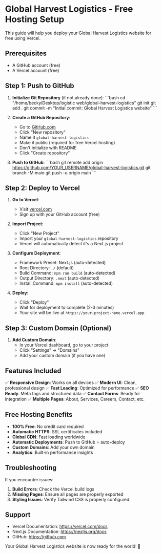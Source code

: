 # Global Harvest Logistics - Free Hosting Setup

This guide will help you deploy your Global Harvest Logistics website for free using Vercel.

## Prerequisites

- A GitHub account (free)
- A Vercel account (free)

## Step 1: Push to GitHub

1. **Initialize Git Repository** (if not already done):
   \`\`\`bash
   cd "/home/becky/Desktop/logistic web/global-harvest-logistics"
   git init
   git add .
   git commit -m "Initial commit: Global Harvest Logistics website"
   \`\`\`

2. **Create a GitHub Repository**:
   - Go to [GitHub.com](https://github.com)
   - Click "New repository"
   - Name it `global-harvest-logistics`
   - Make it public (required for free Vercel hosting)
   - Don't initialize with README
   - Click "Create repository"

3. **Push to GitHub**:
   \`\`\`bash
   git remote add origin https://github.com/YOUR_USERNAME/global-harvest-logistics.git
   git branch -M main
   git push -u origin main
   \`\`\`

## Step 2: Deploy to Vercel

1. **Go to Vercel**:
   - Visit [vercel.com](https://vercel.com)
   - Sign up with your GitHub account (free)

2. **Import Project**:
   - Click "New Project"
   - Import your `global-harvest-logistics` repository
   - Vercel will automatically detect it's a Next.js project

3. **Configure Deployment**:
   - Framework Preset: Next.js (auto-detected)
   - Root Directory: `./` (default)
   - Build Command: `npm run build` (auto-detected)
   - Output Directory: `.next` (auto-detected)
   - Install Command: `npm install` (auto-detected)

4. **Deploy**:
   - Click "Deploy"
   - Wait for deployment to complete (2-3 minutes)
   - Your site will be live at `https://your-project-name.vercel.app`

## Step 3: Custom Domain (Optional)

1. **Add Custom Domain**:
   - In your Vercel dashboard, go to your project
   - Click "Settings" → "Domains"
   - Add your custom domain (if you have one)

## Features Included

✅ **Responsive Design**: Works on all devices
✅ **Modern UI**: Clean, professional design
✅ **Fast Loading**: Optimized for performance
✅ **SEO Ready**: Meta tags and structured data
✅ **Contact Forms**: Ready for integration
✅ **Multiple Pages**: About, Services, Careers, Contact, etc.

## Free Hosting Benefits

- **100% Free**: No credit card required
- **Automatic HTTPS**: SSL certificates included
- **Global CDN**: Fast loading worldwide
- **Automatic Deployments**: Push to GitHub = auto-deploy
- **Custom Domains**: Add your own domain
- **Analytics**: Built-in performance insights

## Troubleshooting

If you encounter issues:

1. **Build Errors**: Check the Vercel build logs
2. **Missing Pages**: Ensure all pages are properly exported
3. **Styling Issues**: Verify Tailwind CSS is properly configured

## Support

- Vercel Documentation: https://vercel.com/docs
- Next.js Documentation: https://nextjs.org/docs
- GitHub: https://github.com

Your Global Harvest Logistics website is now ready for the world! 🚀
